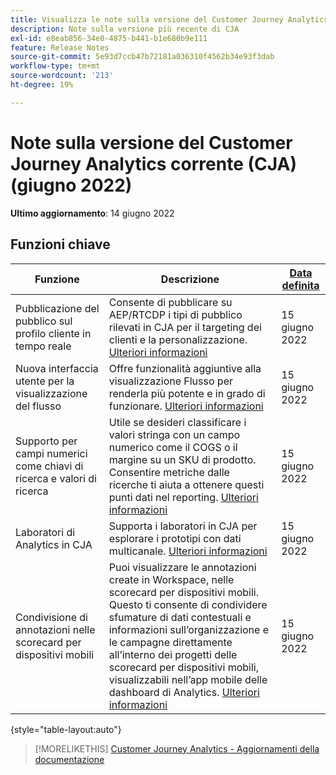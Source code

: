 ```yaml
---
title: Visualizza le note sulla versione del Customer Journey Analytics corrente
description: Note sulla versione più recente di CJA
exl-id: e8eab856-34e0-4875-b441-b1e680b9e111
feature: Release Notes
source-git-commit: 5e93d7ccb47b72181a036310f4562b34e93f3dab
workflow-type: tm+mt
source-wordcount: '213'
ht-degree: 19%

---
```


# Note sulla versione del Customer Journey Analytics corrente (CJA) (giugno 2022)

**Ultimo aggiornamento**: 14 giugno 2022

## Funzioni chiave

| Funzione | Descrizione | [Data definita](/help/release-notes/releases.md) |
| ----------- | ---------- | ----- |
| Pubblicazione del pubblico sul profilo cliente in tempo reale | Consente di pubblicare su AEP/RTCDP i tipi di pubblico rilevati in CJA per il targeting dei clienti e la personalizzazione. [Ulteriori informazioni](https://experienceleague.adobe.com/docs/analytics-platform/using/cja-components/audiences/audiences-overview.html?lang=en) | 15 giugno 2022 |
| Nuova interfaccia utente per la visualizzazione del flusso | Offre funzionalità aggiuntive alla visualizzazione Flusso per renderla più potente e in grado di funzionare. [Ulteriori informazioni](/help/analysis-workspace/visualizations/c-flow/create-flow.md) | 15 giugno 2022 |
| Supporto per campi numerici come chiavi di ricerca e valori di ricerca | Utile se desideri classificare i valori stringa con un campo numerico come il COGS o il margine su un SKU di prodotto. Consentire metriche dalle ricerche ti aiuta a ottenere questi punti dati nel reporting. [Ulteriori informazioni](https://experienceleague.adobe.com/docs/analytics-platform/using/cja-connections/create-connection.html#numeric) | 15 giugno 2022 |
| Laboratori di Analytics in CJA | Supporta i laboratori in CJA per esplorare i prototipi con dati multicanale. [Ulteriori informazioni](/help/labs/labs.md) | 15 giugno 2022 |
| Condivisione di annotazioni nelle scorecard per dispositivi mobili | Puoi visualizzare le annotazioni create in Workspace, nelle scorecard per dispositivi mobili. Questo ti consente di condividere sfumature di dati contestuali e informazioni sull’organizzazione e le campagne direttamente all’interno dei progetti delle scorecard per dispositivi mobili, visualizzabili nell’app mobile delle dashboard di Analytics. [Ulteriori informazioni](/help/components/annotations/mobile-annotations.md) | 15 giugno 2022 |

{style=&quot;table-layout:auto&quot;}

>[!MORELIKETHIS]
>[Customer Journey Analytics - Aggiornamenti della documentazione](/help/release-notes/doc-changes.md)
